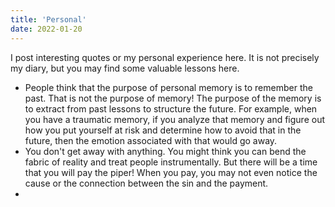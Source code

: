 ```yaml
---
title: 'Personal'
date: 2022-01-20
---
```

I post interesting quotes or my personal experience here. It is not precisely my diary, but you may find some valuable lessons here.

  - People think that the purpose of personal memory is to remember the past. That is not the purpose of memory! The purpose of the memory is to extract from past lessons to structure the future. For example, when you have a traumatic memory, if you analyze that memory and figure out how you put yourself at risk and determine how to avoid that in the future, then the emotion associated with that would go away.
  - You don't get away with anything. You might think you can bend the fabric of reality and treat people instrumentally. But there will be a time that you will pay the piper! When you pay, you may not even notice the cause or the connection between the sin and the payment. 
  - 
